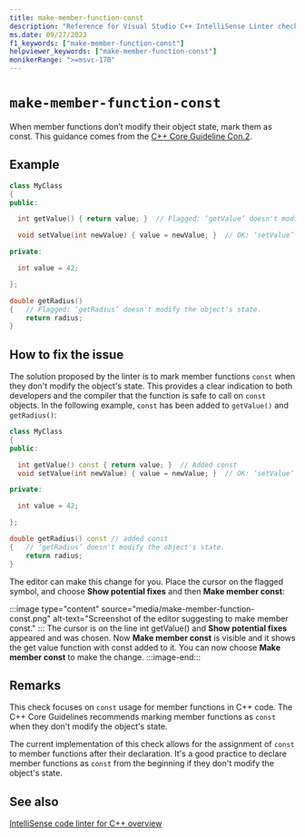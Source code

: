 ```yaml
---
title: make-member-function-const
description: "Reference for Visual Studio C++ IntelliSense Linter check make-member-function-const."
ms.date: 09/27/2023
f1_keywords: ["make-member-function-const"]
helpviewer_keywords: ["make-member-function-const"]
monikerRange: ">=msvc-170"
---
```

# `make-member-function-const`

When member functions don’t modify their object state, mark them as const. This guidance comes from the [C++ Core Guideline Con.2](https://isocpp.github.io/CppCoreGuidelines/CppCoreGuidelines#con2-by-default-make-member-functions-const).

## Example

```cpp
class MyClass
{ 
public: 

  int getValue() { return value; }  // Flagged: ‘getValue’ doesn't modify the object's state. 

  void setValue(int newValue) { value = newValue; }  // OK: ‘setValue’ modifies the object's state.   

private: 

  int value = 42; 

}; 

double getRadius()
{   // Flagged: ‘getRadius’ doesn't modify the object's state. 
    return radius; 
} 
```

## How to fix the issue

The solution proposed by the linter is to mark member functions `const` when they don't modify the object's state. This provides a clear indication to both developers and the compiler that the function is safe to call on `const` objects. In the following example, `const` has been added to `getValue()` and `getRadius()`:

```cpp
class MyClass
{ 
public: 

  int getValue() const { return value; }  // Added const 
  void setValue(int newValue) { value = newValue; }  // OK: ‘setValue’ modifies the object's state.   

private: 

  int value = 42; 

}; 

double getRadius() const // added const
{   // ‘getRadius’ doesn't modify the object's state. 
    return radius; 
}  
```

The editor can make this change for you. Place the cursor on the flagged symbol, and choose **Show potential fixes** and then **Make member const**:

:::image type="content" source="media/make-member-function-const.png" alt-text="Screenshot of the editor suggesting to make member const." :::
The cursor is on the line int getValue() and **Show potential fixes** appeared and was chosen. Now **Make member const** is visible and it shows the get value function with const added to it. You can now choose **Make member const** to make the change.
:::image-end:::

## Remarks

This check focuses on `const` usage for member functions in C++ code. The C++ Core Guidelines recommends marking member functions as `const` when they don't modify the object's state.

The current implementation of this check allows for the assignment of `const` to member functions after their declaration. It's a good practice to declare member functions as `const` from the beginning if they don't modify the object's state.

## See also

[IntelliSense code linter for C++ overview](cpp-linter-overview.md)